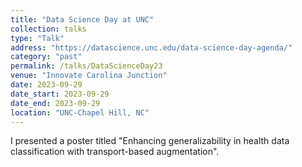 ```yaml
---
title: "Data Science Day at UNC"
collection: talks
type: "Talk"
address: "https://datascience.unc.edu/data-science-day-agenda/"
category: "past"
permalink: /talks/DataScienceDay23
venue: "Innovate Carolina Junction"
date: 2023-09-29
date_start: 2023-09-29
date_end: 2023-09-29
location: "UNC-Chapel Hill, NC"
---
```


I presented a poster titled "Enhancing generalizability in health data classification with transport-based augmentation".
